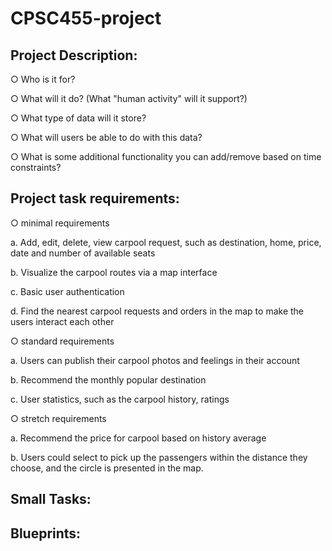 # CPSC455-project

## Project Description: 
○ Who is it for? 

○ What will it do? (What "human activity" will it support?) 

○ What type of data will it store? 

○ What will users be able to do with this data? 

○ What is some additional functionality you can add/remove based on time constraints? 


## Project task requirements:
○ minimal requirements 

  a. Add, edit, delete, view carpool request, such as destination, home, price, date and number of available seats
  
  b. Visualize the carpool routes via a map interface
  
  c. Basic user authentication
  
  d. Find the nearest carpool requests and orders in the map to make the users interact each other

○ standard requirements 

  a. Users can publish their carpool photos and feelings in their account
  
  b. Recommend the monthly popular destination
  
  c. User statistics, such as the carpool history, ratings

○ stretch requirements 

  a. Recommend the price for carpool based on history average
  
  b. Users could select to pick up the passengers within the distance they choose, and the circle is presented in the map.

## Small Tasks:

## Blueprints:
